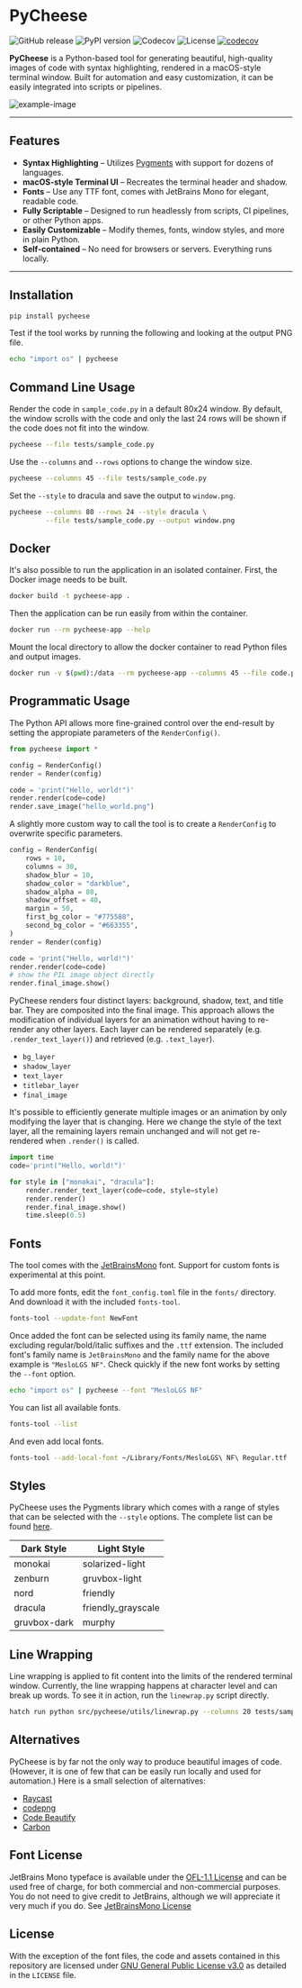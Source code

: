 # PyCheese

![GitHub release](https://img.shields.io/github/v/release/krautlabs/test?style=flat-square)
![PyPI version](https://img.shields.io/pypi/v/pycheese?style=flat-square)
![Codecov](https://img.shields.io/codecov/c/github/krautlabs/test?style=flat-square)
![License](https://img.shields.io/github/license/krautlabs/test?style=flat-square)
[![codecov](https://codecov.io/github/krautlabs/test/graph/badge.svg?token=NCJ3403JT8)](https://codecov.io/github/krautlabs/test)

**PyCheese** is a Python-based tool for generating beautiful, high-quality images of code with syntax highlighting, rendered in a macOS-style terminal window. Built for automation and easy customization, it can be easily integrated into scripts or pipelines.

![example-image](docs/hero_image.png)

---

## Features

- **Syntax Highlighting** – Utilizes [Pygments](https://pygments.org) with support for dozens of languages.
- **macOS-style Terminal UI** – Recreates the terminal header and shadow.
- **Fonts** – Use any TTF font, comes with JetBrains Mono for elegant, readable code.
- **Fully Scriptable** – Designed to run headlessly from scripts, CI pipelines, or other Python apps.
- **Easily Customizable** – Modify themes, fonts, window styles, and more in plain Python.
- **Self-contained** – No need for browsers or servers. Everything runs locally.

---


## Installation

```bash
pip install pycheese
```

Test if the tool works by running the following and looking at the output PNG file.

```bash
echo "import os" | pycheese
```


## Command Line Usage

Render the code in `sample_code.py` in a default 80x24 window. By default, the window scrolls with the code and only the last 24 rows will be shown if the code does not fit into the window.

```bash
pycheese --file tests/sample_code.py
```

Use the `--columns` and `--rows` options to change the window size.

```bash
pycheese --columns 45 --file tests/sample_code.py
```

Set the `--style` to dracula and save the output to `window.png`.

```bash
pycheese --columns 80 --rows 24 --style dracula \
         --file tests/sample_code.py --output window.png
```


## Docker

It's also possible to run the application in an isolated container. First, the Docker image needs to be built.

```bash
docker build -t pycheese-app .
```

Then the application can be run easily from within the container.

```bash
docker run --rm pycheese-app --help
```

Mount the local directory to allow the docker container to read Python files and output images.

```bash
docker run -v $(pwd):/data --rm pycheese-app --columns 45 --file code.py --output out.png
```


## Programmatic Usage

The Python API allows more fine-grained control over the end-result by setting the appropiate parameters of the `RenderConfig()`.

```python
from pycheese import *

config = RenderConfig()
render = Render(config)

code = 'print("Hello, world!")'
render.render(code=code)
render.save_image("hello_world.png")
```

A slightly more custom way to call the tool is to create a `RenderConfig` to overwrite specific parameters.

```python
config = RenderConfig(
    rows = 10,
    columns = 30,
    shadow_blur = 10,
    shadow_color = "darkblue",
    shadow_alpha = 80,
    shadow_offset = 40,
    margin = 50,
    first_bg_color = "#775588",
    second_bg_color = "#663355",
)
render = Render(config)

code = 'print("Hello, world!")'
render.render(code=code)
# show the PIL image object directly
render.final_image.show()
```

PyCheese renders four distinct layers: background, shadow, text, and title bar. They are composited into the final image. This approach allows the modification of individual layers for an animation without having to re-render any other layers. Each layer can be rendered separately (e.g. `.render_text_layer()`) and retrieved (e.g. `.text_layer`).

- `bg_layer`
- `shadow_layer`
- `text_layer`
- `titlebar_layer`
- `final_image`

It's possible to efficiently generate multiple images or an animation by only modifying the layer that is changing. Here we change the style of the text layer, all the remaining layers remain unchanged and will not get re-rendered when `.render()` is called.

```python
import time
code='print("Hello, world!")'

for style in ["monokai", "dracula"]:
    render.render_text_layer(code=code, style=style)
    render.render()
    render.final_image.show()
    time.sleep(0.5)
```

## Fonts

The tool comes with the [JetBrainsMono](https://github.com/JetBrains/JetBrainsMono) font. Support for custom fonts is experimental at this point.

To add more fonts, edit the `font_config.toml` file in the `fonts/` directory. And download it with the included `fonts-tool`.

```bash
fonts-tool --update-font NewFont
```

Once added the font can be selected using its family name, the name excluding regular/bold/italic suffixes and the `.ttf` extension. The included font's family name is `JetBrainsMono` and the family name for the above example is `"MesloLGS NF"`. Check quickly if the new font works by setting the `--font` option.

```bash
echo "import os" | pycheese --font "MesloLGS NF"
```


You can list all available fonts.

```bash
fonts-tool --list
```

And even add local fonts.

```bash
fonts-tool --add-local-font ~/Library/Fonts/MesloLGS\ NF\ Regular.ttf
```


## Styles

PyCheese uses the Pygments library which comes with a range of styles that can be selected with the `--style` options. The complete list can be found [here](https://pygments.org/styles/).

| Dark Style   | Light Style        |
|--------------|--------------------|
| monokai      | solarized-light    |
| zenburn      | gruvbox-light      |
| nord         | friendly           |
| dracula      | friendly_grayscale |
| gruvbox-dark | murphy             |


## Line Wrapping

Line wrapping is applied to fit content into the limits of the rendered terminal window. Currently, the line wrapping happens at character level and can break up words. To see it in action, run the `linewrap.py` script directly.

```bash
hatch run python src/pycheese/utils/linewrap.py --columns 20 tests/sample_code.py
```


## Alternatives

PyCheese is by far not the only way to produce beautiful images of code. (However, it is one of few that can be easily run locally and used for automation.) Here is a small selection of alternatives:

- [Raycast](https://www.ray.so/)
- [codepng](https://www.codepng.app/)
- [Code Beautify](https://codebeautify.org/)
- [Carbon](https://carbon.now.sh)


## Font License

JetBrains Mono typeface is available under the [OFL-1.1 License](https://github.com/JetBrains/JetBrainsMono/blob/master/OFL.txt) and can be used free of charge, for both commercial and non-commercial purposes. You do not need to give credit to JetBrains, although we will appreciate it very much if you do. See [JetBrainsMono License](https://github.com/JetBrains/JetBrainsMono?tab=readme-ov-file#license)


## License

With the exception of the font files, the code and assets contained in this repository are licensed under [GNU General Public License v3.0](https://www.gnu.org/licenses/gpl-3.0.txt) as detailed in the `LICENSE` file.
